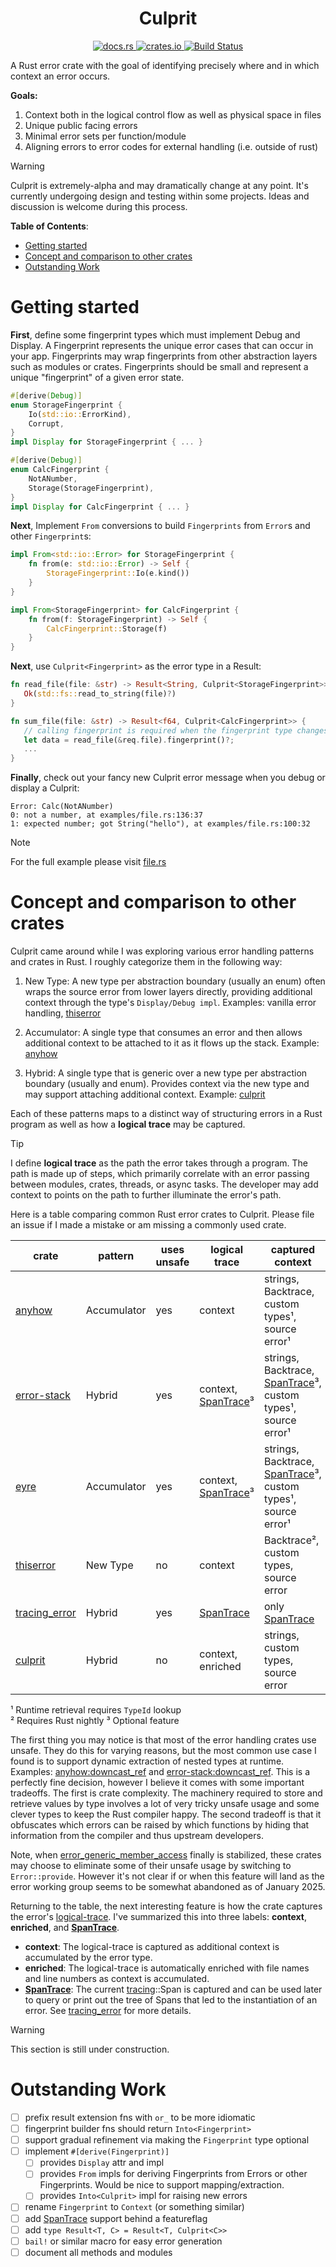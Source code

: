 <h1 align="center">Culprit</h1>
<p align="center">
  <a href="https://docs.rs/culprit">
    <img alt="docs.rs" src="https://img.shields.io/docsrs/culprit">
  </a>
  <a href="https://crates.io/crates/culprit">
    <img alt="crates.io" src="https://img.shields.io/crates/v/culprit.svg">
  </a>
  <a href="https://github.com/carlsverre/culprit/actions">
    <img alt="Build Status" src="https://github.com/carlsverre/culprit/actions/workflows/rust.yml/badge.svg">
  </a>
</p>

A Rust error crate with the goal of identifying precisely where and in which context an error occurs.

**Goals:**
1. Context both in the logical control flow as well as physical space in files
2. Unique public facing errors
3. Minimal error sets per function/module
4. Aligning errors to error codes for external handling (i.e. outside of rust)

> [!WARNING]  
> Culprit is extremely-alpha and may dramatically change at any point. It's currently undergoing design and testing within some projects. Ideas and discussion is welcome during this process.

**Table of Contents**:
- [Getting started](#getting-started)
- [Concept and comparison to other crates](#concept-and-comparison-to-other-crates)
- [Outstanding Work](#outstanding-work)

# Getting started

**First**, define some fingerprint types which must implement Debug and Display. A Fingerprint represents the unique error cases that can occur in your app. Fingerprints may wrap fingerprints from other abstraction layers such as modules or crates. Fingerprints should be small and represent a unique "fingerprint" of a given error state.

```rust
#[derive(Debug)]
enum StorageFingerprint {
    Io(std::io::ErrorKind),
    Corrupt,
}
impl Display for StorageFingerprint { ... }

#[derive(Debug)]
enum CalcFingerprint {
    NotANumber,
    Storage(StorageFingerprint),
}
impl Display for CalcFingerprint { ... }
```

**Next**, Implement `From` conversions to build `Fingerprints` from `Error`s and other `Fingerprint`s:

```rust
impl From<std::io::Error> for StorageFingerprint {
    fn from(e: std::io::Error) -> Self {
        StorageFingerprint::Io(e.kind())
    }
}

impl From<StorageFingerprint> for CalcFingerprint {
    fn from(f: StorageFingerprint) -> Self {
        CalcFingerprint::Storage(f)
    }
}
```

**Next**, use `Culprit<Fingerprint>` as the error type in a Result:

```rust
fn read_file(file: &str) -> Result<String, Culprit<StorageFingerprint>> {
   Ok(std::fs::read_to_string(file)?)
}

fn sum_file(file: &str) -> Result<f64, Culprit<CalcFingerprint>> {
   // calling fingerprint is required when the fingerprint type changes
   let data = read_file(&req.file).fingerprint()?;
   ...
}
```

**Finally**, check out your fancy new Culprit error message when you debug or display a Culprit:

```
Error: Calc(NotANumber)
0: not a number, at examples/file.rs:136:37
1: expected number; got String("hello"), at examples/file.rs:100:32
```

> [!NOTE]  
> For the full example please visit [file.rs](./examples/file.rs)

# Concept and comparison to other crates

Culprit came around while I was exploring various error handling patterns and crates in Rust. I roughly categorize them in the following way:

1. New Type: A new type per abstraction boundary (usually an enum) often wraps the source error from lower layers directly, providing additional context through the type's `Display/Debug impl`. Examples: vanilla error handling, [thiserror]

2. Accumulator: A single type that consumes an error and then allows additional context to be attached to it as it flows up the stack. Example: [anyhow]

3. Hybrid: A single type that is generic over a new type per abstraction boundary (usually and enum). Provides context via the new type and may support attaching additional context. Example: [culprit]

Each of these patterns maps to a distinct way of structuring errors in a Rust program as well as how a **logical trace** may be captured.

<a id='logical-trace'></a>
> [!TIP]  
> I define **logical trace** as the path the error takes through a program. The path is made up of steps, which primarily correlate with an error passing between modules, crates, threads, or async tasks. The developer may add context to points on the path to further illuminate the error's path.

Here is a table comparing common Rust error crates to Culprit. Please file an issue if I made a mistake or am missing a commonly used crate.

| crate           | pattern     | uses unsafe | logical trace         | captured context                                               |
| --------------- | ----------- | ----------- | --------------------- | -------------------------------------------------------------- |
| [anyhow]        | Accumulator | yes         | context               | strings, Backtrace, custom types¹, source error¹               |
| [error-stack]   | Hybrid      | yes         | context, [SpanTrace]³ | strings, Backtrace, [SpanTrace]³, custom types¹, source error¹ |
| [eyre]          | Accumulator | yes         | context, [SpanTrace]³ | strings, Backtrace, [SpanTrace]³, custom types¹, source error¹ |
| [thiserror]     | New Type    | no          | context               | Backtrace², custom types, source error                         |
| [tracing_error] | Hybrid      | yes         | [SpanTrace]           | only [SpanTrace]                                               |
| [culprit]       | Hybrid      | no          | context, enriched     | strings, custom types, source error                            |

¹ Runtime retrieval requires `TypeId` lookup <br />
² Requires Rust nightly
³ Optional feature


The first thing you may notice is that most of the error handling crates use unsafe. They do this for varying reasons, but the most common use case I found is to support dynamic extraction of nested types at runtime. Examples: [anyhow:downcast_ref] and [error-stack:downcast_ref]. This is a perfectly fine decision, however I believe it comes with some important tradeoffs. The first is crate complexity. The machinery required to store and retrieve values by type involves a lot of very tricky unsafe usage and some clever types to keep the Rust compiler happy. The second tradeoff is that it obfuscates which errors can be raised by which functions by hiding that information from the compiler and thus upstream developers.

Note, when [error_generic_member_access] finally is stabilized, these crates may choose to eliminate some of their unsafe usage by switching to `Error::provide`. However it's not clear if or when this feature will land as the error working group seems to be somewhat abandoned as of January 2025.

Returning to the table, the next interesting feature is how the crate captures the error's <a href="#logical-trace">logical-trace</a>. I've summarized this into three labels: **context**, **enriched**, and **[SpanTrace]**.

* **context**: The logical-trace is captured as additional context is accumulated by the error type.
* **enriched**: The logical-trace is automatically enriched with file names and line numbers as context is accumulated.
* **[SpanTrace]**: The current [tracing]::Span is captured and can be used later to query or print out the tree of Spans that led to the instantiation of an error. See [tracing_error] for more details.

> [!WARNING]  
> This section is still under construction.

# Outstanding Work

- [ ] prefix result extension fns with `or_` to be more idiomatic
- [ ] fingerprint builder fns should return `Into<Fingerprint>`
- [ ] support gradual refinement via making the `Fingerprint` type optional
- [ ] implement `#[derive(Fingerprint)]`
  - [ ] provides `Display` attr and impl
  - [ ] provides `From` impls for deriving Fingerprints from Errors or other Fingerprints. Would be nice to support mapping/extraction.
  - [ ] provides `Into<Culprit>` impl for raising new errors
- [ ] rename `Fingerprint` to `Context` (or something similar)
- [ ] add [SpanTrace] support behind a featureflag
- [ ] add `type Result<T, C> = Result<T, Culprit<C>>`
- [ ] `bail!` or similar macro for easy error generation
- [ ] document all methods and modules

[anyhow]:https://docs.rs/anyhow/latest/anyhow/
[error-stack]: https://docs.rs/error-stack/0.5.0/error_stack/
[eyre]: https://docs.rs/eyre/latest/eyre/
[thiserror]:https://docs.rs/thiserror/latest/thiserror/
[tracing_error]: https://docs.rs/tracing-error/latest/tracing_error/
[culprit]: https://docs.rs/culprit/latest/culprit/
[SpanTrace]: https://docs.rs/tracing-error/latest/tracing_error/struct.SpanTrace.html
[anyhow:downcast_ref]: https://docs.rs/anyhow/1.0.95/anyhow/struct.Error.html#method.downcast_ref
[error-stack:downcast_ref]: https://docs.rs/error-stack/0.5.0/error_stack/struct.Report.html
[error_generic_member_access]: https://github.com/rust-lang/rust/issues/99301
[tracing]: https://docs.rs/tracing/latest/tracing/index.html